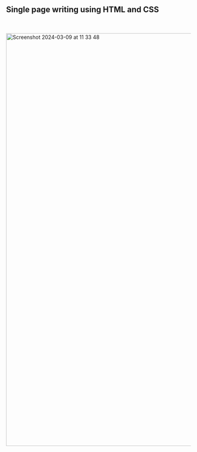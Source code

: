 ## Single page writing using HTML and CSS
<br>
<br>

<img width="1122" alt="Screenshot 2024-03-09 at 11 33 48" src="https://github.com/Acyony/portfolio/assets/42450397/6729200f-eb3c-4dd4-abbe-b8f245decc52">
